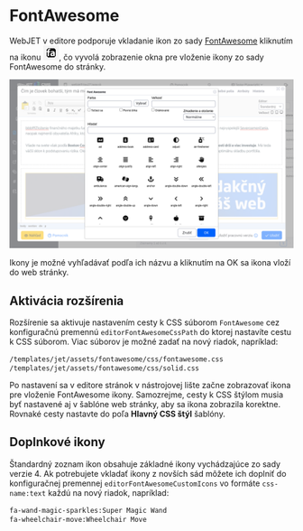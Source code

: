 # FontAwesome

WebJET v editore podporuje vkladanie ikon zo sady [FontAwesome](https://fontawesome.com) kliknutím na ikonu ![](editor-toolbar-icon.png ":no-zoom"), čo vyvolá zobrazenie okna pre vloženie ikony zo sady FontAwesome do stránky.

![](editor.png)

Ikony je možné vyhľadávať podľa ich názvu a kliknutím na OK sa ikona vloží do web stránky.

## Aktivácia rozšírenia

Rozšírenie sa aktivuje nastavením cesty k CSS súborom `FontAwesome` cez konfiguračnú premennú `editorFontAwesomeCssPath` do ktorej nastavíte cestu k CSS súborom. Viac súborov je možné zadať na nový riadok, napríklad:

```
/templates/jet/assets/fontawesome/css/fontawesome.css
/templates/jet/assets/fontawesome/css/solid.css
```

Po nastavení sa v editore stránok v nástrojovej lište začne zobrazovať ikona pre vloženie FontAwesome ikony. Samozrejme, cesty k CSS štýlom musia byť nastavené aj v šablóne web stránky, aby sa ikona zobrazila korektne. Rovnaké cesty nastavte do poľa **Hlavný CSS štýl** šablóny.

## Doplnkové ikony

Štandardný zoznam ikon obsahuje základné ikony vychádzajúce zo sady verzie 4. Ak potrebujete vkladať ikony z novších sád môžete ich doplniť do konfiguračnej premennej `editorFontAwesomeCustomIcons` vo formáte `css-name:text` každú na nový riadok, napríklad:

```
fa-wand-magic-sparkles:Super Magic Wand
fa-wheelchair-move:Wheelchair Move
```
